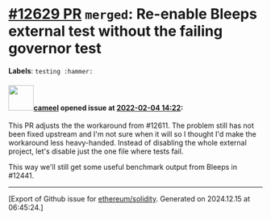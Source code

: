 # [\#12629 PR](https://github.com/ethereum/solidity/pull/12629) `merged`: Re-enable Bleeps external test without the failing governor test
**Labels**: `testing :hammer:`


#### <img src="https://avatars.githubusercontent.com/u/137030?v=4" width="50">[cameel](https://github.com/cameel) opened issue at [2022-02-04 14:22](https://github.com/ethereum/solidity/pull/12629):

This PR adjusts the the workaround from #12611. The problem still has not been fixed upstream and I'm not sure when it will so I thought I'd make the workaround less heavy-handed. Instead of disabling the whole external project, let's disable just the one file where tests fail.

This way we'll still get some useful benchmark output from Bleeps in #12441.




-------------------------------------------------------------------------------



[Export of Github issue for [ethereum/solidity](https://github.com/ethereum/solidity). Generated on 2024.12.15 at 06:45:24.]
